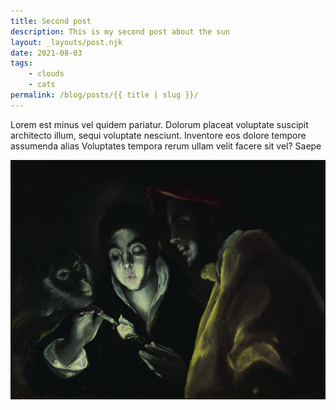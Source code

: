 ```yaml
---
title: Second post
description: This is my second post about the sun
layout: _layouts/post.njk
date: 2021-08-03
tags: 
    - clouds
    - cats
permalink: /blog/posts/{{ title | slug }}/
---
```

Lorem est minus vel quidem pariatur. Dolorum placeat voluptate suscipit
architecto illum, sequi voluptate nesciunt. Inventore eos dolore tempore
assumenda alias Voluptates tempora rerum ullam velit facere sit vel? Saepe

![an allegory](/assets/img/an_allegory.jpg)
